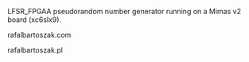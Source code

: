 LFSR_FPGAA pseudorandom number generator running on a Mimas v2 board (xc6slx9).

rafalbartoszak.com

rafalbartoszak.pl
